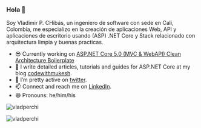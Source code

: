 ### Hola 👋

Soy Vladimir P. CHibás, un ingeniero de software con sede en Cali, Colombia, me especializo en la creación de aplicaciones Web, API y aplicaciones de escritorio usando (ASP) .NET Core y Stack relacionado con arquitectura limpia y buenas practicas.

- 😎 Currently working on [ASP.NET Core 5.0 (MVC & WebAPI) Clean Architecture Boilerplate](https://github.com/aspnetcorehero/Boilerplate)
- 🌱 I write detailed articles, tutorials and guides for ASP.NET Core at my blog [codewithmukesh](http://www.codewithmukesh.com).
- 🤔 I’m pretty active on [twitter](https://twitter.com/vladperchi).
- 📫 Connect and reach me on [LinkedIn](https://www.linkedin.com/in/vladperchi).
- 😄 Pronouns: he/him/his

<p align="left"> <img src="https://komarev.com/ghpvc/?username=vladperchi" alt="vladperchi" /> </p>

<p align="left">  
  <img src="https://github-readme-stats.vercel.app/api?username=vladperchi&show_icons=false" alt="vladperchi" />
 </p>
